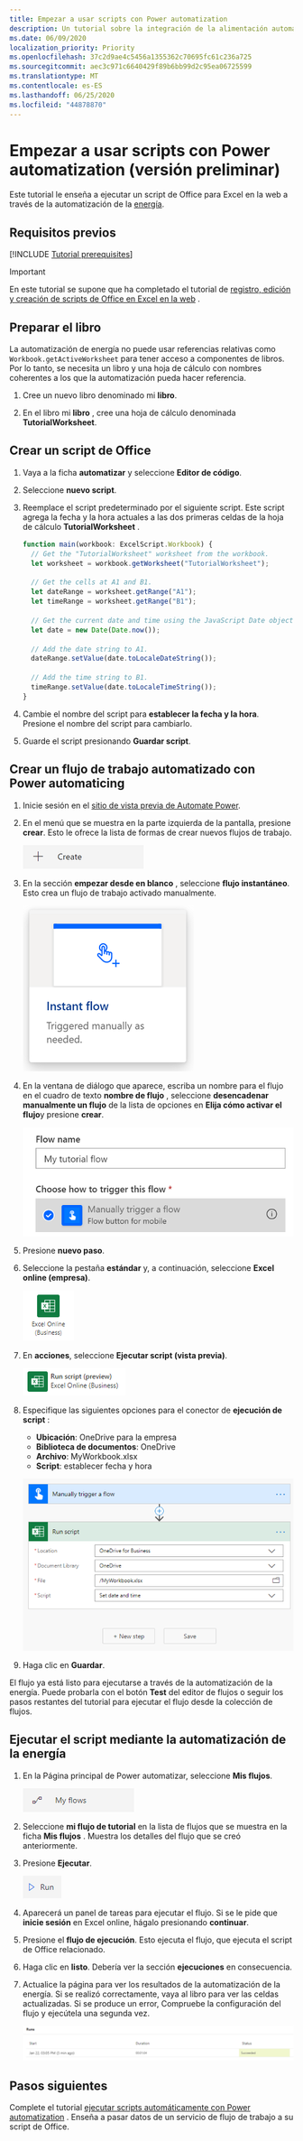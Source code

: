 ```yaml
---
title: Empezar a usar scripts con Power automatization
description: Un tutorial sobre la integración de la alimentación automatizada con scripts de Office mediante un desencadenador manual.
ms.date: 06/09/2020
localization_priority: Priority
ms.openlocfilehash: 37c2d9ae4c5456a1355362c70695fc61c236a725
ms.sourcegitcommit: aec3c971c6640429f89b6bb99d2c95ea06725599
ms.translationtype: MT
ms.contentlocale: es-ES
ms.lasthandoff: 06/25/2020
ms.locfileid: "44878870"
---
```

# <a name="start-using-scripts-with-power-automate-preview"></a>Empezar a usar scripts con Power automatization (versión preliminar)

Este tutorial le enseña a ejecutar un script de Office para Excel en la web a través de la automatización de la [energía](https://flow.microsoft.com).

## <a name="prerequisites"></a>Requisitos previos

[!INCLUDE [Tutorial prerequisites](../includes/tutorial-prerequisites.md)]

> [!IMPORTANT]
> En este tutorial se supone que ha completado el tutorial de [registro, edición y creación de scripts de Office en Excel en la web](excel-tutorial.md) .

## <a name="prepare-the-workbook"></a>Preparar el libro

La automatización de energía no puede usar referencias relativas como `Workbook.getActiveWorksheet` para tener acceso a componentes de libros. Por lo tanto, se necesita un libro y una hoja de cálculo con nombres coherentes a los que la automatización pueda hacer referencia.

1. Cree un nuevo libro denominado mi **libro**.

2. En el libro mi **libro** , cree una hoja de cálculo denominada **TutorialWorksheet**.

## <a name="create-an-office-script"></a>Crear un script de Office

1. Vaya a la ficha **automatizar** y seleccione **Editor de código**.

2. Seleccione **nuevo script**.

3. Reemplace el script predeterminado por el siguiente script. Este script agrega la fecha y la hora actuales a las dos primeras celdas de la hoja de cálculo **TutorialWorksheet** .

    ```TypeScript
    function main(workbook: ExcelScript.Workbook) {
      // Get the "TutorialWorksheet" worksheet from the workbook.
      let worksheet = workbook.getWorksheet("TutorialWorksheet");

      // Get the cells at A1 and B1.
      let dateRange = worksheet.getRange("A1");
      let timeRange = worksheet.getRange("B1");

      // Get the current date and time using the JavaScript Date object.
      let date = new Date(Date.now());

      // Add the date string to A1.
      dateRange.setValue(date.toLocaleDateString());

      // Add the time string to B1.
      timeRange.setValue(date.toLocaleTimeString());
    }
    ```

4. Cambie el nombre del script para **establecer la fecha y la hora**. Presione el nombre del script para cambiarlo.

5. Guarde el script presionando **Guardar script**.

## <a name="create-an-automated-workflow-with-power-automate"></a>Crear un flujo de trabajo automatizado con Power automaticing

1. Inicie sesión en el [sitio de vista previa de Automate Power](https://flow.microsoft.com).

2. En el menú que se muestra en la parte izquierda de la pantalla, presione **crear**. Esto le ofrece la lista de formas de crear nuevos flujos de trabajo.

    ![El botón crear en Power Automate.](../images/power-automate-tutorial-1.png)

3. En la sección **empezar desde en blanco** , seleccione **flujo instantáneo**. Esto crea un flujo de trabajo activado manualmente.

    ![La opción flujo instantáneo para crear un nuevo flujo de trabajo.](../images/power-automate-tutorial-2.png)

4. En la ventana de diálogo que aparece, escriba un nombre para el flujo en el cuadro de texto **nombre de flujo** , seleccione **desencadenar manualmente un flujo** de la lista de opciones en **Elija cómo activar el flujo**y presione **crear**.

    ![La opción de desencadenador manual para crear un nuevo flujo instantáneo.](../images/power-automate-tutorial-3.png)

5. Presione **nuevo paso**.

6. Seleccione la pestaña **estándar** y, a continuación, seleccione **Excel online (empresa)**.

    ![La opción Power Automate para Excel online (empresa).](../images/power-automate-tutorial-4.png)

7. En **acciones**, seleccione **Ejecutar script (vista previa)**.

    ![Opción de acción de autoautomatización para ejecutar script (versión preliminar).](../images/power-automate-tutorial-5.png)

8. Especifique las siguientes opciones para el conector de **ejecución de script** :

    - **Ubicación**: OneDrive para la empresa
    - **Biblioteca de documentos**: OneDrive
    - **Archivo**: MyWorkbook.xlsx
    - **Script**: establecer fecha y hora

    ![La configuración del conector para ejecutar un script en Power automatically.](../images/power-automate-tutorial-6.png)

9. Haga clic en **Guardar**.

El flujo ya está listo para ejecutarse a través de la automatización de la energía. Puede probarla con el botón **Test** del editor de flujos o seguir los pasos restantes del tutorial para ejecutar el flujo desde la colección de flujos.

## <a name="run-the-script-through-power-automate"></a>Ejecutar el script mediante la automatización de la energía

1. En la Página principal de Power automatizar, seleccione **Mis flujos**.

    ![El botón Mis flujos de Power Automate.](../images/power-automate-tutorial-7.png)

2. Seleccione **mi flujo de tutorial** en la lista de flujos que se muestra en la ficha **Mis flujos** . Muestra los detalles del flujo que se creó anteriormente.

3. Presione **Ejecutar**.

    ![El botón ejecutar en Power Automate.](../images/power-automate-tutorial-8.png)

4. Aparecerá un panel de tareas para ejecutar el flujo. Si se le pide que **inicie sesión** en Excel online, hágalo presionando **continuar**.

5. Presione el **flujo de ejecución**. Esto ejecuta el flujo, que ejecuta el script de Office relacionado.

6. Haga clic en **listo**. Debería ver la sección **ejecuciones** en consecuencia.

7. Actualice la página para ver los resultados de la automatización de la energía. Si se realizó correctamente, vaya al libro para ver las celdas actualizadas. Si se produce un error, Compruebe la configuración del flujo y ejecútela una segunda vez.

    ![Potencia automatizada la salida que muestra una ejecución de flujo correcta.](../images/power-automate-tutorial-9.png)

## <a name="next-steps"></a>Pasos siguientes

Complete el tutorial [ejecutar scripts automáticamente con Power automatization](excel-power-automate-trigger.md) . Enseña a pasar datos de un servicio de flujo de trabajo a su script de Office.

